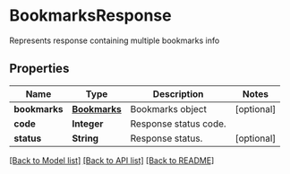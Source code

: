 ﻿
# BookmarksResponse
Represents response containing multiple bookmarks info

## Properties
Name | Type | Description | Notes
------------ | ------------- | ------------- | -------------
**bookmarks** | [**Bookmarks**](Bookmarks.md) | Bookmarks object | [optional]
**code** | **Integer** | Response status code. | 
**status** | **String** | Response status. | [optional]


[[Back to Model list]](../README.md#documentation-for-models) [[Back to API list]](../README.md#documentation-for-api-endpoints) [[Back to README]](../README.md)



